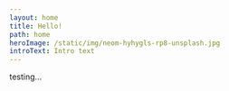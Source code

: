 ```yaml
---
layout: home
title: Hello!
path: home
heroImage: /static/img/neom-hyhygls-rp8-unsplash.jpg
introText: Intro text
---
```

testing...

